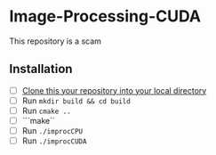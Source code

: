 # Image-Processing-CUDA
This repository is a scam

## Installation
- [ ] [Clone this your repository into your local directory](https://github.com/januarkai/Image-Processing-CUDA.git)
- [ ] Run ```mkdir build && cd build```
- [ ] Run ```cmake ..```
- [ ] ```make``
- [ ] Run ```./improcCPU```
- [ ] Run ```./improcCUDA```
